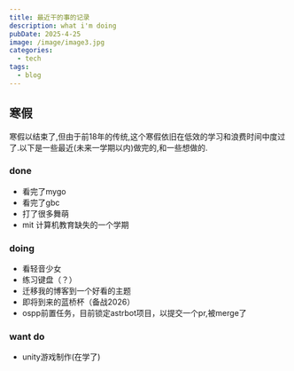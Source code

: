 ```yaml
---
title: 最近干的事的记录 
description: what i'm doing
pubDate: 2025-4-25
image: /image/image3.jpg
categories:
  - tech
tags:
  - blog
---
```


## 寒假  

寒假以结束了,但由于前18年的传统,这个寒假依旧在低效的学习和浪费时间中度过了.以下是一些最近(未来一学期以内)做完的,和一些想做的.

### done

- 看完了mygo
- 看完了gbc
- 打了很多舞萌
- mit 计算机教育缺失的一个学期
  
### doing

- 看轻音少女
- 练习键盘（？）
- 迁移我的博客到一个好看的主题
- 即将到来的蓝桥杯（备战2026）
- ospp前置任务，目前锁定astrbot项目，以提交一个pr,被merge了

### want do

- unity游戏制作(在学了)
